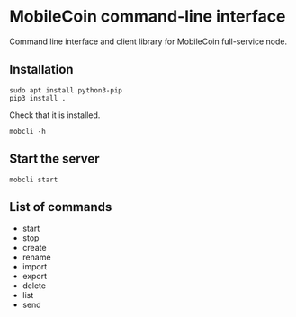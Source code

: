 # MobileCoin command-line interface
Command line interface and client library for MobileCoin full-service node.


## Installation

```shell
sudo apt install python3-pip
pip3 install .
```

Check that it is installed.
```shell
mobcli -h
```

## Start the server

```shell
mobcli start
```


## List of commands

- start
- stop
- create
- rename
- import
- export
- delete
- list
- send
